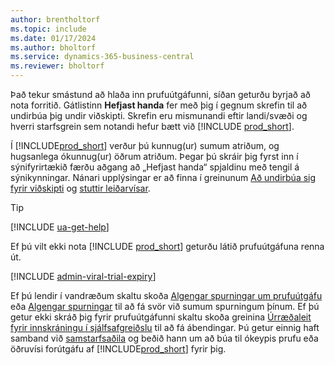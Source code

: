 ```yaml
---
author: brentholtorf
ms.topic: include
ms.date: 01/17/2024
ms.author: bholtorf
ms.service: dynamics-365-business-central
ms.reviewer: bholtorf
---
```

<!--1. Go to **[Dynamics 365 Business Central product](https://www.microsoft.com/en-us/dynamics-365/products/business-central)** page, and choose the **Try for free** button.-->  

Það tekur smástund að hlaða inn prufuútgáfunni, síðan geturðu byrjað að nota forritið. Gátlistinn **Hefjast handa** fer með þig í gegnum skrefin til að undirbúa þig undir viðskipti. Skrefin eru mismunandi eftir landi/svæði og hverri starfsgrein sem notandi hefur bætt við [!INCLUDE [prod_short](prod_short.md)].  

Í [!INCLUDE[prod_short](prod_short.md)] verður þú kunnug(ur) sumum atriðum, og hugsanlega ókunnug(ur) öðrum atriðum. Þegar þú skráir þig fyrst inn í sýnifyrirtækið færðu aðgang að „Hefjast handa“ spjaldinu með tengil á sýnikynningar. Nánari upplýsingar er að finna í greinunum [Að undirbúa sig fyrir viðskipti](../ui-get-ready-business.md) og [stuttir leiðarvísar](../quick-start-business-central.md).  

> [!TIP]
> [!INCLUDE [ua-get-help](ua-get-help.md)]

Ef þú vilt ekki nota [!INCLUDE [prod_short](prod_short.md)] geturðu látið prufuútgáfuna renna út.  

[!INCLUDE [admin-viral-trial-expiry](admin-viral-trial-expiry.md)]

Ef þú lendir í vandræðum skaltu skoða [Algengar spurningar um prufuútgáfu](../trial-faq.md) eða [Algengar spurningar](../across-faq.yml) til að fá svör við sumum spurningum þínum. Ef þú getur ekki skráð þig fyrir prufuútgáfunni skaltu skoða greinina [Úrræðaleit fyrir innskráningu í sjálfsafgreiðslu](../ui-troubleshoot-self-signup.md) til að fá ábendingar. Þú getur einnig haft samband við [samstarfsaðila](/dynamics365/business-central/across-faq#how-do-i-find-a-reselling-partner) og beðið hann um að búa til ókeypis prufu eða öðruvísi forútgáfu af [!INCLUDE[prod_short](prod_short.md)] fyrir þig.  
